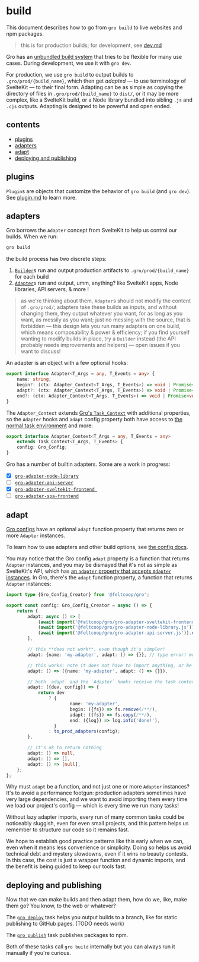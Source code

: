 # build

This document describes how to go from `gro build` to live websites and npm packages.

> this is for production builds; for development, see [dev.md](dev.md)

Gro has an [unbundled build system](dev.md)
that tries to be flexible for many use cases.
During development, we use it with `gro dev`.

For production, we use `gro build` to output builds to `.gro/prod/{build_name}`,
which then get _adapted_ — to use terminology of SvelteKit — to their final form.
Adapting can be as simple as copying
the directory of files in `.gro/prod/{build_name}` to `dist/`,
or it may be more complex, like a SvelteKit build,
or a Node library bundled into sibling `.js` and `.cjs` outputs.
Adapting is designed to be powerful and open ended.

## contents

- [plugins](#plugins)
- [adapters](#adapters)
- [adapt](#adapt)
- [deploying and publishing](#deploying-and-publishing)

## plugins

`Plugin`s are objects that customize the behavior of `gro build` (and `gro dev`).
See [plugin.md](plugin.md) to learn more.

## adapters

Gro borrows the `Adapter` concept from SvelteKit to help us control our builds.
When we run:

```bash
gro build
```

the build process has two discrete steps:

1. [`Builder`](../build/builder.ts)s run and output production artifacts to `.gro/prod/{build_name}` for each build
2. [`Adapter`](../adapt/adapter.ts)s run and output, umm, anything?
   like SvelteKit apps, Node libraries, API servers, & more !

> as we're thinking about them, `Adapter`s should not modify the content of `.gro/prod/`;
> adapters take these builds as inputs, and without changing them,
> they output whatever you want, for as long as you want, as messily as you want;
> just no messing with the source, that is forbidden —
> this design lets you run many adapters on one build,
> which means composability & power & efficiency;
> if you find yourself wanting to modify builds in place, try a `Builder` instead
> (the API probably needs improvements and helpers) — open issues if you want to discuss!

An adapter is an object with a few optional hooks:

```ts
export interface Adapter<T_Args = any, T_Events = any> {
	name: string;
	begin?: (ctx: Adapter_Context<T_Args, T_Events>) => void | Promise<void>;
	adapt?: (ctx: Adapter_Context<T_Args, T_Events>) => void | Promise<void>;
	end?: (ctx: Adapter_Context<T_Args, T_Events>) => void | Promise<void>;
}
```

The `Adapter_Context` extends
[Gro's `Task_Context`](../task/README.md#user-content-types-task-and-taskcontext)
with additional properties,
so the `Adapter` hooks and `adapt` config property both have access to
[the normal task environment](../task/README.md) and more:

```ts
export interface Adapter_Context<T_Args = any, T_Events = any>
	extends Task_Context<T_Args, T_Events> {
	config: Gro_Config;
}
```

Gro has a number of builtin adapters. Some are a work in progress:

- [x] [`gro-adapter-node-library`](../adapt/gro-adapter-node-library.ts)
- [ ] [`gro-adapter-api-server`](../adapt/gro-adapter-api-server.ts)
- [x] [`gro-adapter-sveltekit-frontend `](../adapt/gro-adapter-sveltekit-frontend.ts)
- [ ] [`gro-adapter-spa-frontend`](../adapt/gro-adapter-spa-frontend.ts)

## adapt

[Gro configs](config.md) have an optional `adapt` function property
that returns zero or more `Adapter` instances.

To learn how to use adapters and other build options, see [the config docs](config.md).

You may notice that the Gro config `adapt` property is a function that returns `Adapter` instances,
and you may be dismayed that it's not as simple as SvelteKit's API, which has
[an `adapter` property that accepts `Adapter` instances](https://kit.svelte.dev/docs#adapters).
In Gro, there's the `adapt` function property,
a function that returns `Adapter` instances:

```ts
import type {Gro_Config_Creator} from '@feltcoop/gro';

export const config: Gro_Config_Creator = async () => {
	return {
		adapt: async () => [
			(await import('@feltcoop/gro/gro-adapter-sveltekit-frontend.js')).create_adapter(),
			(await import('@feltcoop/gro/gro-adapter-node-library.js')).create_adapter(),
			(await import('@feltcoop/gro/gro-adapter-api-server.js')).create_adapter(),
		],

		// this **does not work**, even though it's simpler!
		adapt: {name: 'my-adapter', adapt: () => {}}, // type error! must be a function or undefined

		// this works: note it does not have to import anything, or be async:
		adapt: () => ({name: 'my-adapter', adapt: () => {}}),

		// both `adapt` and the `Adapter` hooks receive the task context extended with the config:
		adapt: ({dev, config}) => {
			return dev
				? {
						name: 'my-adapter',
						begin: ({fs}) => fs.remove(/**/),
						adapt: ({fs}) => fs.copy(/**/),
						end: ({log}) => log.info('done!'),
				  }
				: to_prod_adapters(config);
		},

		// it's ok to return nothing
		adapt: () => null,
		adapt: () => [],
		adapt: () => [null],
	};
};
```

Why must `adapt` be a function, and not just one or more `Adapter` instances?
It's to avoid a performance footgun:
production adapters sometimes have very large dependencies,
and we want to avoid importing them every time we load our project's config —
which is every time we run many tasks!

Without lazy adapter imports, every run of many common tasks could be noticeably sluggish,
even for even small projects,
and this pattern helps us remember to structure our code so it remains fast.

We hope to establish good practice patterns like this early when we can,
even when it means less convenience or simplicity.
Doing so helps us avoid technical debt and mystery slowdowns, even if it wins no beauty contests.
In this case, the cost is just a wrapper function and dynamic imports,
and the benefit is being guided to keep our tools fast.

## deploying and publishing

Now that we can make builds and then adapt them, how do we, like, make them go?
You know, to the web or whatever?

The [`gro deploy`](deploy.md) task helps you output builds to a branch,
like for static publishing to GitHub pages. (TODO needs work)

The [`gro publish`](publish.md) task publishes packages to npm.

Both of these tasks call `gro build` internally
but you can always run it manually if you're curious.
